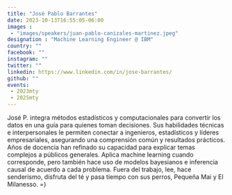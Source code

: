 ```yaml
---
title: "José Pablo Barrantes"
date: 2023-10-13T16:55:05-06:00
images : 
 - "images/speakers/juan-pablo-canizales-martinez.jpeg"
designation : "Machine Learning Engineer @ IBM"
country: ""
facebook: ""
instagram: ""
twitter: ""
linkedin: https://www.linkedin.com/in/jose-barrantes/
github: ""
events: 
 - 2023mty
 - 2025mty
---
```


José P. integra métodos estadísticos y computacionales para convertir los datos en una guía para quienes toman decisiones. Sus habilidades técnicas e interpersonales le permiten conectar a ingenieros, estadísticos y líderes empresariales, asegurando una comprensión común y resultados prácticos. Años de docencia han refinado su capacidad para explicar temas complejos a públicos generales. Aplica machine learning cuando corresponde, pero también hace uso de modelos bayesianos e inferencia causal de acuerdo a cada problema. Fuera del trabajo, lee, hace senderismo, disfruta del té y pasa tiempo con sus perros, Pequeña Mai y El Milanesso. =)